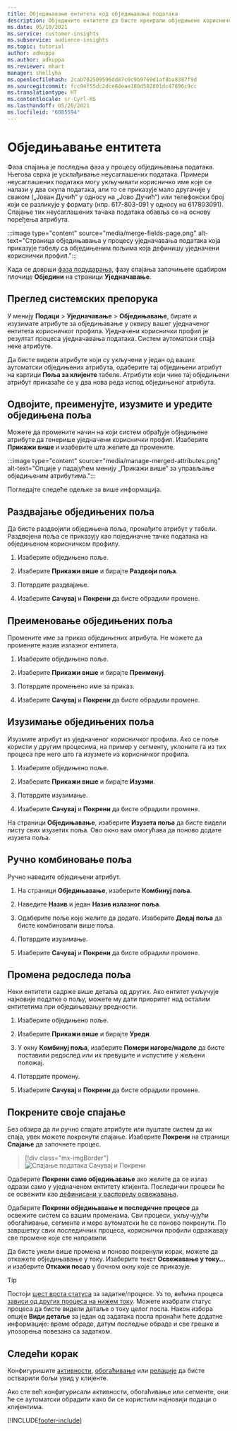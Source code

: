 ```yaml
---
title: Обједињавање ентитета код обједињавања података
description: Обједините ентитете да бисте креирали обједињене корисничке профиле.
ms.date: 05/10/2021
ms.service: customer-insights
ms.subservice: audience-insights
ms.topic: tutorial
author: adkuppa
ms.author: adkuppa
ms.reviewer: mhart
manager: shellyha
ms.openlocfilehash: 2cab702509596dd87c0c9b9769d1af8ba8387f9d
ms.sourcegitcommit: fcc94f55dc2dce84eae188d582801dc47696c9cc
ms.translationtype: HT
ms.contentlocale: sr-Cyrl-RS
ms.lasthandoff: 05/20/2021
ms.locfileid: "6085594"
---
```

# <a name="merge-entities"></a>Обједињавање ентитета

Фаза спајања је последња фаза у процесу обједињавања података. Његова сврха је усклађивање неусаглашених података. Примери неусаглашених података могу укључивати корисничко име које се налази у два скупа података, али то се приказује мало другачије у сваком („Јован Дучић“ у односу на „Јово Дучић“) или телефонски број који се разликује у формату (нпр. 617-803-091 у односу на 617803091). Спајање тих неусаглашених тачака података обавља се на основу поређења атрибута.

:::image type="content" source="media/merge-fields-page.png" alt-text="Страница обједињавања у процесу уједначавања података која приказује табелу са обједињеним пољима која дефинишу уједначени кориснички профил.":::

Када се доврши [фаза подударања](match-entities.md), фазу спајања започињете одабиром плочице **Обједини** на страници **Уједначавање**.

## <a name="review-system-recommendations"></a>Преглед системских препорука

У менију **Подаци** > **Уједначавање** > **Обједињавање**, бирате и изузимате атрибуте за обједињавање у оквиру вашег уједначеног ентитета корисничког профила. Уједначени кориснички профил је резултат процеса уједначавања података. Систем аутоматски спаја неке атрибуте.

Да бисте видели атрибуте који су укључени у један од ваших аутоматски обједињених атрибута, одаберите тај обједињени атрибут на картици **Поља за клијенте** табеле. Атрибути који чине тај обједињени атрибут приказаће се у два нова реда испод обједињеног атрибута.

## <a name="separate-rename-exclude-and-edit-merged-fields"></a>Одвојите, преименујте, изузмите и уредите обједињена поља

Можете да промените начин на који систем обрађује обједињене атрибуте да генерише уједначени кориснички профил. Изаберите **Прикажи више** и изаберите шта желите да промените.

:::image type="content" source="media/manage-merged-attributes.png" alt-text="Опције у падајућем менију „Прикажи више“ за управљање обједињеним атрибутима.":::

Погледајте следеће одељке за више информација.

## <a name="separate-merged-fields"></a>Раздвајање обједињених поља

Да бисте раздвојили обједињена поља, пронађите атрибут у табели. Раздвојена поља се приказују као појединачне тачке података на обједињеном корисничком профилу. 

1. Изаберите обједињено поље.
  
1. Изаберите **Прикажи више** и бирајте **Раздвоји поља**.
 
1. Потврдите раздвајање.

1. Изаберите **Сачувај** и **Покрени** да бисте обрадили промене.

## <a name="rename-merged-fields"></a>Преименовање обједињених поља

Промените име за приказ обједињених атрибута. Не можете да промените назив излазног ентитета.

1. Изаберите обједињено поље.
  
1. Изаберите **Прикажи више** и бирајте **Преименуј**.

1. Потврдите промењено име за приказ. 

1. Изаберите **Сачувај** и **Покрени** да бисте обрадили промене.

## <a name="exclude-merged-fields"></a>Изузимање обједињених поља

Изузмите атрибут из уједначеног корисничког профила. Ако се поље користи у другим процесима, на пример у сегменту, уклоните га из тих процеса пре него што га изузмете из корисничког профила. 

1. Изаберите обједињено поље.
  
1. Изаберите **Прикажи више** и бирајте **Изузми**.

1. Потврдите изузимање.

1. Изаберите **Сачувај** и **Покрени** да бисте обрадили промене. 

На страници **Обједињавање**, изаберите **Изузета поља** да бисте видели листу свих изузетих поља. Ово окно вам омогућава да поново додате изузета поља.

## <a name="manually-combine-fields"></a>Ручно комбиновање поља

Ручно наведите обједињени атрибут. 

1. На страници **Обједињавање**, изаберите **Комбинуј поља**.

1. Наведите **Назив** и један **Назив излазног поља**.

1. Одаберите поље које желите да додате. Изаберите **Додај поља** да бисте комбиновали више поља.

1. Потврдите изузимање.

1. Изаберите **Сачувај** и **Покрени** да бисте обрадили промене. 

## <a name="change-the-order-of-fields"></a>Промена редоследа поља

Неки ентитети садрже више детаља од других. Ако ентитет укључује најновије податке о пољу, можете му дати приоритет над осталим ентитетима при обједињавању вредности.

1. Изаберите обједињено поље.
  
1. Изаберите **Прикажи више** и бирајте **Уреди**.

1. У окну **Комбинуј поља**, изаберите **Помери нагоре/надоле** да бисте поставили редослед или их превуците и испустите у жељени положај.

1. Потврдите промену.

1. Изаберите **Сачувај** и **Покрени** да бисте обрадили промене.

## <a name="run-your-merge"></a>Покрените своје спајање

Без обзира да ли ручно спајате атрибуте или пуштате систем да их спаја, увек можете покренути спајање. Изаберите **Покрени** на страници **Спајање** да започнете процес.

> [!div class="mx-imgBorder"]
> ![Спајање података Сачувај и Покрени](media/configure-data-merge-save-run.png "Спајање података Сачувај и Покрени")

Одаберите **Покрени само обједињавање** ако желите да се излаз одрази само у уједначеном ентитету клијента. Последични процеси ће се освежити као [дефинисани у распореду освежавања](system.md#schedule-tab).

Одаберите **Покрени обједињавање и последичне процесе** да освежите систем са вашим променама. Сви процеси, укључујући обогаћивање, сегменте и мере аутоматски ће се поново покренути. По завршетку свих последичних процеса, кориснички профили одражавају све промене које сте направили.

Да бисте унели више промена и поново покренули корак, можете да откажете обједињавање у току. Изаберите текст **Освежавање у току...** и изаберите **Откажи посао** у бочном окну које се приказује.

> [!TIP]
> Постоји [шест врста статуса](system.md#status-types) за задатке/процесе. Уз то, већина процеса [зависи од других процеса на нижем току](system.md#refresh-policies). Можете изабрати статус процеса да бисте видели детаље о току целог посла. Након избора опције **Види детаље** за један од задатака посла пронаћи ћете додатне информације: време обраде, датум последње обраде и све грешке и упозорења повезана са задатком.

## <a name="next-step"></a>Следећи корак

Конфигуришите [активности](activities.md), [обогаћивање](enrichment-hub.md) или [релације](relationships.md) да бисте остварили бољи увид у клијенте.

Ако сте већ конфигурисали активности, обогаћивање или сегменте, они ће се аутоматски обрадити како би се користили најновији подаци о клијентима.

[!INCLUDE[footer-include](../includes/footer-banner.md)]
